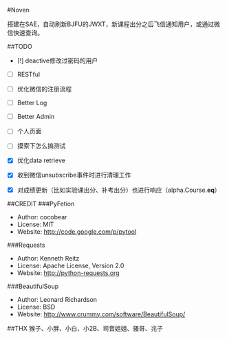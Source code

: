 #Noven

搭建在SAE，自动刷新BJFU的JWXT，新课程出分之后飞信通知用户，或通过微信快速查询。


##TODO
* [!] deactive修改过密码的用户
* [ ] RESTful
* [ ] 优化微信的注册流程
* [ ] Better Log
* [ ] Better Admin

* [ ] 个人页面
* [ ] 摸索下怎么搞测试

* [x] 优化data retrieve
* [x] 收到微信unsubscribe事件时进行清理工作
* [x] 对成绩更新（比如实验课出分、补考出分）也进行响应（alpha.Course.__eq__）

##CREDIT
###PyFetion
*   Author: cocobear
*   License: MIT
*   Website: <http://code.google.com/p/pytool>

###Requests
*   Author: Kenneth Reitz
*   License: Apache License, Version 2.0
*   Website: <http://python-requests.org>

###BeautifulSoup
*   Author: Leonard Richardson
*   License: BSD
*   Website: <http://www.crummy.com/software/BeautifulSoup/>


##THX
猴子、小胖、小白、小2B、司音姐姐、骚哥、兆子
